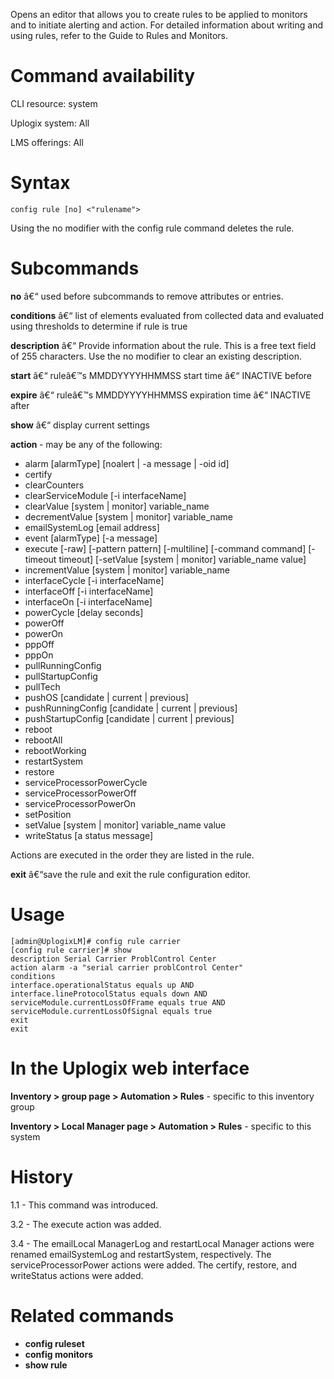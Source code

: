<!-- 5.4 -->

Opens an editor that allows you to create rules to be applied to monitors and to initiate alerting and action. For detailed information about writing and using rules, refer to the Guide to Rules and Monitors.

# Command availability

CLI resource: system

Uplogix system: All

LMS offerings: All

# Syntax 

```
config rule [no] <"rulename">
```

Using the no modifier with the config rule command deletes the rule.

# Subcommands 

**no** â€“ used before subcommands to remove attributes or entries.

**conditions** â€“ list of elements evaluated from collected data and evaluated using thresholds to determine if rule is true

**description** â€“ Provide information about the rule. This is a free text field of 255 characters. Use the no modifier to clear an existing description.

**start** â€“ ruleâ€™s MMDDYYYYHHMMSS start time â€“ INACTIVE before

**expire** â€“ ruleâ€™s MMDDYYYYHHMMSS expiration time â€“ INACTIVE after

**show** â€“ display current settings

**action <action name> <parameters>** - may be any of the following:

-   alarm [alarmType] [noalert | -a message | -oid id]
- 	certify
- 	clearCounters
- 	clearServiceModule [-i interfaceName]
- 	clearValue [system | monitor] variable_name
- 	decrementValue [system | monitor] variable_name
- 	emailSystemLog [email address]
- 	event [alarmType] [-a message]
- 	execute [-raw] [-pattern pattern] [-multiline] [-command command] [-timeout timeout] [-setValue [system | monitor] variable_name value]
- 	incrementValue [system | monitor] variable_name
- 	interfaceCycle [-i interfaceName]
- 	interfaceOff [-i interfaceName]
- 	interfaceOn [-i interfaceName]
- 	powerCycle [delay seconds]
- 	powerOff
- 	powerOn
- 	pppOff
- 	pppOn
- 	pullRunningConfig
- 	pullStartupConfig
- 	pullTech
- 	pushOS [candidate | current | previous]
- 	pushRunningConfig [candidate | current | previous]
- 	pushStartupConfig [candidate | current | previous]
- 	reboot
- 	rebootAll
- 	rebootWorking
- 	restartSystem
- 	restore
- 	serviceProcessorPowerCycle
- 	serviceProcessorPowerOff
- 	serviceProcessorPowerOn
- 	setPosition
- 	setValue [system | monitor] variable_name value
- 	writeStatus [a status message]

Actions are executed in the order they are listed in the rule.

**exit** â€“save the rule and exit the rule configuration editor.

# Usage 

```
[admin@UplogixLM]# config rule carrier
[config rule carrier]# show
description Serial Carrier ProblControl Center
action alarm -a "serial carrier problControl Center"
conditions
interface.operationalStatus equals up AND
interface.lineProtocolStatus equals down AND
serviceModule.currentLossOfFrame equals true AND
serviceModule.currentLossOfSignal equals true
exit
exit
```

# In the Uplogix web interface

**Inventory > group page > Automation > Rules** - specific to this inventory group

**Inventory > Local Manager page > Automation > Rules** - specific to this system

# History 

1.1 - This command was introduced.

3.2 - The execute action was added.

3.4 - The emailLocal ManagerLog and restartLocal Manager actions were renamed emailSystemLog and restartSystem, respectively. The serviceProcessorPower actions were added. The certify, restore, and writeStatus actions were added.

# Related commands 

- **config ruleset**
- **config monitors**
- **show rule**